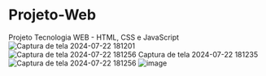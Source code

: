 # Projeto-Web
 Projeto Tecnologia WEB - HTML, CSS e JavaScript
![Captura de tela 2024-07-22 181201](https://github.com/user-attachments/assets/3a3fe935-dffc-40d6-b101-d7461255db31)
![![Captura de tela 2024-07-22 181256](https://github.com/user-attachments/assets/f9f8849a-b5a0-4650-b996-d946fc8d40d3)
Captura de tela 2024-07-22 181235](https://github.com/user-attachments/assets/8fff77ee-e871-4d1d-97bb-5b45db372d94)
![Captura de tela 2024-07-22 181256](https://github.com/user-attachments/assets/8bb098a0-7526-49ca-9559-9c4b09595e31)
![image](https://github.com/user-attachments/assets/2d338478-1760-4c05-a9b1-cd0edf887213)
